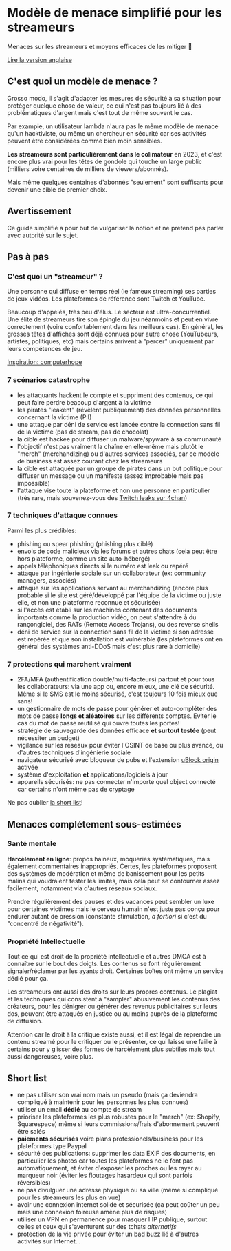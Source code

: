 #  Modèle de menace simplifié pour les streameurs

Menaces sur les streameurs et moyens efficaces de les mitiger 🧢

[Lire la version anglaise](https://github.com/jmau111-org/threat_model_streamers)

## C'est quoi un modèle de menace ?

Grosso modo, il s'agit d'adapter les mesures de sécurité à sa situation pour protéger quelque chose de valeur, ce qui n'est pas toujours lié à des problématiques d'argent mais c'est tout de même souvent le cas.

Par example, un utilisateur lambda n'aura pas le même modèle de menace qu'un hacktiviste, ou même un chercheur en sécurité car ses activités peuvent être considérées comme bien moin sensibles.

**Les streameurs sont particulièrement dans le colimateur** en 2023, et c'est encore plus vrai pour les têtes de gondole qui touche un large public (milliers voire centaines de milliers de viewers/abonnés).

Mais même quelques centaines d'abonnés "seulement" sont suffisants pour devenir une cible de premier choix.

## Avertissement

Ce guide simplifié a pour but de vulgariser la notion et ne prétend pas parler avec autorité sur le sujet.

## Pas à pas

### C'est quoi un "streameur" ?

Une personne qui diffuse en temps réel (le fameux streaming) ses parties de jeux vidéos. Les plateformes de référence sont Twitch et YouTube.

Beaucoup d'appelés, très peu d'élus. Le secteur est ultra-concurrentiel. Une élite de streameurs tire son épingle du jeu néanmoins et peut en vivre correctement (voire confortablement dans les meilleurs cas). En général, les grosses têtes d'affiches sont déjà connues pour autre chose (YouTubeurs, artistes, politiques, etc) mais certains arrivent à "percer" uniquement par leurs compétences de jeu.

[Inspiration: computerhope](https://www.computerhope.com/jargon/s/streamer.htm)

### 7 scénarios catastrophe

* les attaquants hackent le compte et suppriment des contenus, ce qui peut faire perdre beacoup d'argent à la victime
* les pirates "leakent" (révèlent publiquement) des données personnelles concernant la victime (PII)
* une attaque par déni de service est lancée contre la connection sans fil de la victime (pas de stream, pas de chocolat)
* la cible est hackée pour diffuser un malware/spyware à sa communauté
* l'objectif n'est pas vraiment la chaîne en elle-même mais plutôt le "merch" (merchandizing) ou d'autres services associés, car ce modèle de business est assez courant chez les streameurs
* la cible est attaquée par un groupe de pirates dans un but politique pour diffuser un message ou un manifeste (assez improbable mais pas impossible)
* l'attaque vise toute la plateforme et non une personne en particulier (très rare, mais souvenez-vous des [Twitch leaks sur 4chan](https://arstechnica.com/information-technology/2021/10/twitch-admits-to-major-leak-exposing-source-code-creator-earnings/))

### 7 techniques d'attaque connues

Parmi les plus crédibles:

* phishing ou spear phishing (phishing plus ciblé)
* envois de code malicieux via les forums et autres chats (cela peut être hors plateforme, comme un site auto-hébergé)
* appels téléphoniques directs si le numéro est leak ou repéré
* attaque par ingénierie sociale sur un collaborateur (ex: community managers, associés) 
* attaque sur les applications servant au merchandizing (encore plus probable si le site est géré/développé par l'équipe de la victime ou juste elle, et non une plateforme reconnue et sécurisée)
* si l'accès est établi sur les machines contenant des documents importants comme la production vidéo, on peut s'attendre à du rançongiciel, des RATs (Remote Access Trojans), ou des reverse shells
* déni de service sur la connection sans fil de la victime si son adresse est repérée et que son installation est vulnérable (les plateformes ont en général des systèmes anti-DDoS mais c'est plus rare à domicile)

### 7 protections qui marchent vraiment

* 2FA/MFA (authentification double/multi-facteurs) partout et pour tous les collaborateurs: via une app ou, encore mieux, une clé de sécurité. Même si le SMS est le moins sécurisé, c'est toujours 10 fois mieux que sans!
* un gestionnaire de mots de passe pour générer et auto-compléter des mots de passe **longs et aléatoires** sur les différents comptes. Eviter le cas du mot de passe réutilisé qui ouvre toutes les portes!
* stratégie de sauvegarde des données efficace **et surtout testée** (peut nécessiter un budget)
* vigilance sur les réseaux pour éviter l'OSINT de base ou plus avancé, ou d'autres techniques d'ingénierie sociale
* navigateur sécurisé avec bloqueur de pubs et l'extension [uBlock origin](https://ublockorigin.com/) activée
* système d'exploitation **et** applications/logiciels à jour
* appareils sécurisés: ne pas connecter n'importe quel object connecté car certains n'ont même pas de cryptage

Ne pas oublier [la short list](#short-list)!

## Menaces complétement sous-estimées

### Santé mentale

**Harcèlement en ligne**: propos haineux, moqueries systématiques, mais également commentaires inappropriés. Certes, les plateformes proposent des systèmes de modération et même de banissement pour les petits malins qui voudraient tester les limites, mais cela peut se contourner assez facilement, notamment via d'autres réseaux sociaux.

Prendre régulièrement des pauses et des vacances peut sembler un luxe pour certaines victimes mais le cerveau humain n'est juste pas conçu pour endurer autant de pression (constante stimulation, _a fortiori_ si c'est du "concentré de négativité").

### Propriété Intellectuelle

Tout ce qui est droit de la propriété intellectuelle et autres DMCA est à connaître sur le bout des doigts. Les contenus se font régulièrement signaler/réclamer par les ayants droit. Certaines boîtes ont même un service dédié pour ça.

Les streameurs ont aussi des droits sur leurs propres contenus. Le plagiat et les techniques qui consistent à "sampler" abusivement les contenus des créateurs, pour les dénigrer ou générer des revenus publicitaires sur leurs dos, peuvent être attaqués en justice ou au moins auprès de la plateforme de diffusion.

Attention car le droit à la critique existe aussi, et il est légal de reprendre un contenu streamé pour le critiquer ou le présenter, ce qui laisse une faille à certains pour y glisser des formes de harcèlement plus subtiles mais tout aussi dangereuses, voire plus.

## Short list

* ne pas utiliser son vrai nom mais un pseudo (mais ça deviendra compliqué à maintenir pour les personnes les plus connues)
* utiliser un email **dédié** au compte de stream
* prioriser les plateformes les plus robustes pour le "merch" (ex: Shopify, Squarespace) même si leurs commissions/frais d'abonnement peuvent être salés
* **paiements sécurisés** voire plans professionels/business pour les plateformes type Paypal
* sécurité des publications: supprimer les data EXIF des documents, en particulier les photos car toutes les plateformes ne le font pas automatiquement, et éviter d'exposer les proches ou les rayer au marqueur noir (éviter les floutages hasardeux qui sont parfois réversibles)
* ne pas divulguer une adresse physique ou sa ville (même si compliqué pour les streameurs les plus en vue)
* avoir une connexion internet solide et sécurisée (ça peut coûter un peu mais une connexion foireuse amène plus de risques)
* utiliser un VPN en permanence pour masquer l'IP publique, surtout celles et ceux qui s'aventurent sur des tchats _alternatifs_
* protection de la vie privée pour éviter un bad buzz lié à d'autres activités sur Internet...
